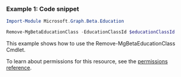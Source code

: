 ### Example 1: Code snippet

```powershellImport-Module Microsoft.Graph.Beta.Education

Remove-MgBetaEducationClass -EducationClassId $educationClassId
```
This example shows how to use the Remove-MgBetaEducationClass Cmdlet.
To learn about permissions for this resource, see the [permissions reference](/graph/permissions-reference).

